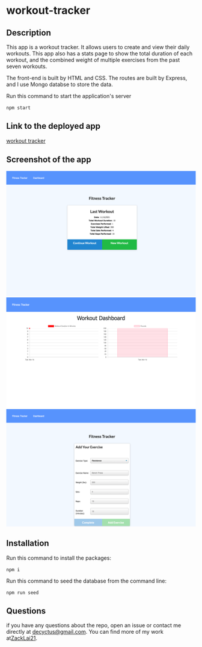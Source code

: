 # workout-tracker

## Description
This app is a workout tracker. It allows users to create and view their daily workouts. This app also has a stats page to show the total duration of each workout, and the combined weight of multiple exercises from the past seven workouts.

The front-end is built by HTML and CSS. The routes are built by Express, and I use Mongo databse to store the data.

Run this command to start the application's server
~~~
npm start
~~~

## Link to the deployed app
[workout tracker](https://workout-tracker-zl-2021.herokuapp.com/)

## Screenshot of the app
![alt text](./public/img/screenshot1.png)
![alt text](./public/img/screenshot2.png)
![alt text](./public/img/screenshot3.png)

## Installation
Run this command to install the packages:
~~~
npm i
~~~



Run this command to seed the database from the command line:
~~~
npm run seed
~~~


## Questions
if you have any questions about the repo, open an issue or contact me directly at [decyctus@gmail.com](decyctus@gmail.com). You can find more of my work at[ZackLai21](https://github.com/ZackLai21).
